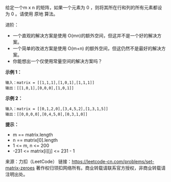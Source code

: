 给定一个m x n 的矩阵，如果一个元素为 0 ，则将其所在行和列的所有元素都设为 0 。请使用 原地 算法。

进阶：

* 一个直观的解决方案是使用 O(mn)的额外空间，但这并不是一个好的解决方案。
* 一个简单的改进方案是使用 O(m+n) 的额外空间，但这仍然不是最好的解决方案。
* 你能想出一个仅使用常量空间的解决方案吗？


**示例 1：**

```
输入：matrix = [[1,1,1],[1,0,1],[1,1,1]]
输出：[[1,0,1],[0,0,0],[1,0,1]]
```
**示例 2：**

```
输入：matrix = [[0,1,2,0],[3,4,5,2],[1,3,1,5]]
输出：[[0,0,0,0],[0,4,5,0],[0,3,1,0]]
```

**提示：**

* m == matrix.length
* n == matrix[0].length
* 1 <= m, n <= 200
* -231 <= matrix[i][j] <= 231 - 1

来源：力扣（LeetCode）
链接：https://leetcode-cn.com/problems/set-matrix-zeroes
著作权归领扣网络所有。商业转载请联系官方授权，非商业转载请注明出处。